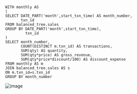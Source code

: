 ```
WITH monthly AS 
(
SELECT DATE_PART('month',start_txn_time) AS month_number, 
       txn_id
FROM balanced_tree.sales
GROUP BY DATE_PART('month',start_txn_time), 
         txn_id
)
SELECT month_number,
       COUNT(DISTINCT m.txn_id) AS transactions,
       SUM(qty) AS quantity, 
       SUM(qty*price) AS gross_revenue, 
       SUM(qty*price*discount/100) AS discount_expense
FROM monthly AS m
JOIN balanced_tree.sales AS s
ON m.txn_id=s.txn_id
GROUP BY month_number
```
![image](https://user-images.githubusercontent.com/89729029/137061513-19140b18-1a92-47ca-90e6-450824d8f594.png)



